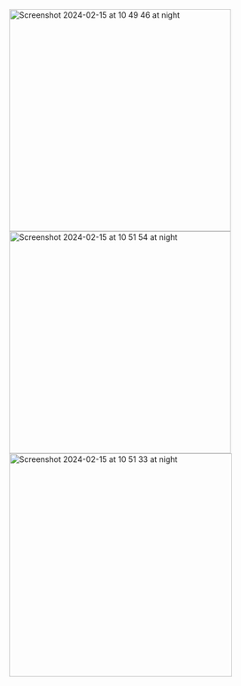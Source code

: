 <img width="400" alt="Screenshot 2024-02-15 at 10 49 46 at night" src="https://github.com/Smey09/e-commerce_app_flutter/assets/149933218/a7bf45b6-1b0a-4af5-b235-4fbcaf4a0b93">
<img width="400" alt="Screenshot 2024-02-15 at 10 51 54 at night" src="https://github.com/Smey09/e-commerce_app_flutter/assets/149933218/29cdfb7f-4f6b-4b76-8131-9e6249be5ee5">
<img width="402" alt="Screenshot 2024-02-15 at 10 51 33 at night" src="https://github.com/Smey09/e-commerce_app_flutter/assets/149933218/30924999-2da9-4932-836a-1f955024a804">

